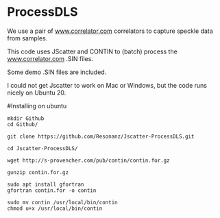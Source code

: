 # ProcessDLS
We use a pair of www.correlator.com correlators to capture speckle data from samples.

This code uses JScatter and CONTIN to (batch) process the www.correlator.com .SIN files.

Some demo .SIN files are included.

I could not get Jscatter to work on Mac or Windows, but the code runs nicely on Ubuntu 20.

#Installing on ubuntu

```
mkdir Github
cd Github/

git clone https://github.com/Resonanz/Jscatter-ProcessDLS.git

cd Jscatter-ProcessDLS/

wget http://s-provencher.com/pub/contin/contin.for.gz

gunzip contin.for.gz

sudo apt install gfortran
gfortran contin.for -o contin

sudo mv contin /usr/local/bin/contin
chmod u+x /usr/local/bin/contin
```
